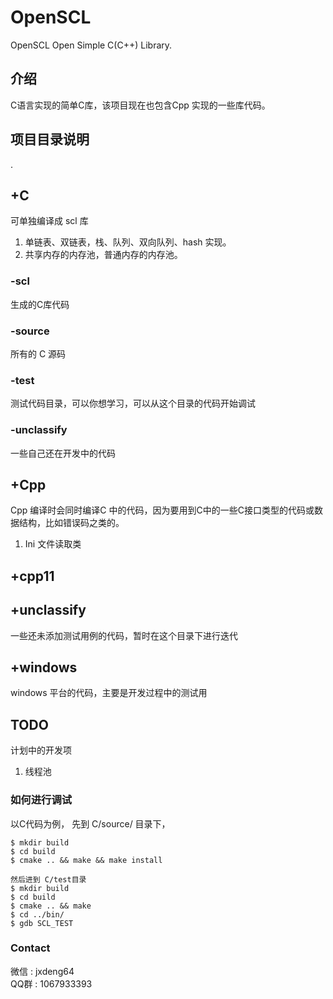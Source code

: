 # OpenSCL
OpenSCL   Open Simple C(C++) Library.


## 介绍
C语言实现的简单C库，该项目现在也包含Cpp 实现的一些库代码。


## 项目目录说明
.  
## +C  
可单独编译成 scl 库
1. 单链表、双链表，栈、队列、双向队列、hash 实现。
2. 共享内存的内存池，普通内存的内存池。
### -scl
生成的C库代码

### -source
所有的 C 源码

### -test
测试代码目录，可以你想学习，可以从这个目录的代码开始调试

### -unclassify
一些自己还在开发中的代码

## +Cpp  
Cpp 编译时会同时编译C 中的代码，因为要用到C中的一些C接口类型的代码或数据结构，比如错误码之类的。
1. Ini 文件读取类


## +cpp11

## +unclassify 
一些还未添加测试用例的代码，暂时在这个目录下进行迭代

## +windows
windows 平台的代码，主要是开发过程中的测试用

## TODO
计划中的开发项

1. 线程池

### 如何进行调试
以C代码为例， 先到 C/source/ 目录下， 
```
$ mkdir build
$ cd build
$ cmake .. && make && make install

然后进到 C/test目录
$ mkdir build
$ cd build
$ cmake .. && make 
$ cd ../bin/
$ gdb SCL_TEST
```
### Contact
微信 : jxdeng64  
QQ群 : 1067933393



